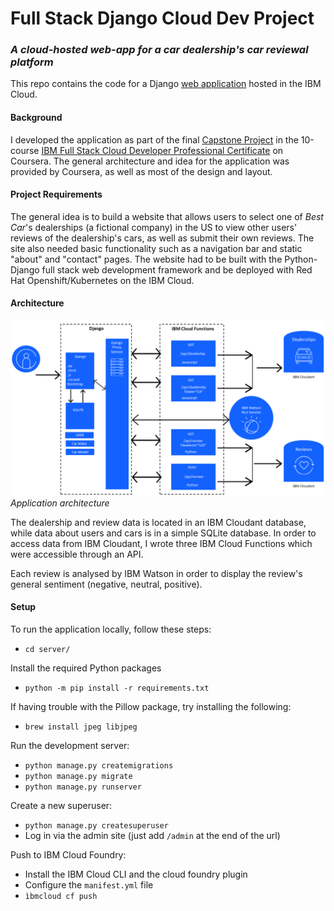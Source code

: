 # Full Stack Django Cloud Dev Project
### _A cloud-hosted web-app for a car dealership's car reviewal platform_

This repo contains the code for a Django [web application](https://sr-django-capstone.eu-de.mybluemix.net/djangoapp/) hosted in the IBM Cloud. 

#### Background
I developed the application as part of the final [Capstone Project](https://www.coursera.org/learn/ibm-cloud-native-full-stack-development-capstone?specialization=ibm-full-stack-cloud-developer) in the 10-course [IBM Full Stack Cloud Developer Professional Certificate](https://www.coursera.org/professional-certificates/ibm-full-stack-cloud-developer) on Coursera. The general architecture and idea for the application was provided by Coursera, as well as most of the design and layout. 


#### Project Requirements
The general idea is to build a website that allows users to select one of *Best Car*'s dealerships (a fictional company) in the US to view other users' reviews of the dealership's cars, as well as submit their own reviews. The site also needed basic functionality such as a navigation bar and static "about" and "contact" pages. The website had to be built with the Python-Django full stack web development framework and be deployed with Red Hat Openshift/Kubernetes on the IBM Cloud.

#### Architecture
![Application architecture model](capstone-project-model.png)
_Application architecture_

The dealership and review data is located in an IBM Cloudant database, while data about users and cars is in a simple SQLite database. In order to access data from IBM Cloudant, I wrote three IBM Cloud Functions which were accessible through an API. 

Each review is analysed by IBM Watson in order to display the review's general sentiment (negative, neutral, positive). 

#### Setup 
To run the application locally, follow these steps:
- ```cd server/```

Install the required Python packages
- ```python -m pip install -r requirements.txt```

If having trouble with the Pillow package, try installing the following:
- ```brew install jpeg libjpeg```

Run the development server: </br>
- ```python manage.py createmigrations```
- ```python manage.py migrate```
- ```python manage.py runserver```

Create a new superuser:
- ```python manage.py createsuperuser```
- Log in via the admin site (just add `/admin` at the end of the url)

Push to IBM Cloud Foundry:
- Install the IBM Cloud CLI and the cloud foundry plugin
- Configure the `manifest.yml` file
- `ìbmcloud cf push`
